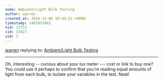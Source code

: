 ```yaml
---
node: Ambient/Light Bulb Testing
author: warren
created_at: 2016-12-06 19:44:22 +0000
timestamp: 1481053462
nid: 13752
cid: 15927
uid: 1
---
```




[warren](../profile/warren) replying to: [Ambient/Light Bulb Testing](../notes/idev247/12-06-2016/ambient-light-bulb-testing)

----
Oh, interesting -- curious about your lux meter --- cost or link to buy one? You could use it perhaps to confirm that you're reading equal amounts of light from each bulb, to isolate your variables in the test. Neat!